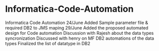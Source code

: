 # Informatica-Code-Automation
Informatica Code Automation
24/June Added Sample parameter file & required DB2 to JMS maping
29/June Added the proposed automated design for Code automation
Discussion with Rajesh about the data types syncronization
Discussed with henry on MF DB2 automations of the data types
Finalized the list of datatype in DB2
  

